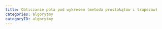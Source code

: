 ```yaml
---
title: Obliczanie pola pod wykresem (metoda prostokątów i trapezów)
categories: algorytmy
categoryID: algorytmy
---
```


